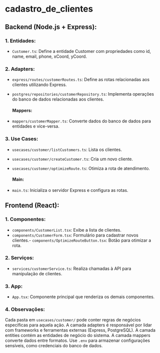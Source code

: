 # cadastro_de_clientes

## Backend (Node.js + Express):

### 1. Entidades:

- `Customer.ts`: Define a entidade Customer com propriedades como id, name, email, phone, xCoord, yCoord.

### 2. Adapters:

- `express/routes/customerRoutes.ts`: Define as rotas relacionadas aos clientes utilizando Express.
- `postgres/repositories/customerRepository.ts`: Implementa operações do banco de dados relacionadas aos clientes.

  #### Mappers:

- `mappers/customerMapper.ts`: Converte dados do banco de dados para entidades e vice-versa.

### 3. Use Cases:

- `usecases/customer/listCustomers.ts`: Lista os clientes. 
- `usecases/customer/createCustomer.ts`: Cria um novo cliente.
- `usecases/customer/optimizeRoute.ts`: Otimiza a rota de atendimento.

  #### Main:

- `main.ts`: Inicializa o servidor Express e configura as rotas.

## Frontend (React):

### 1. Componentes:

- `components/CustomerList.tsx`: Exibe a lista de clientes.
- `components/CustomerForm.tsx`: Formulário para cadastrar novos clientes.- `components/OptimizeRouteButton.tsx`: Botão para otimizar a rota.

### 2. Serviços:

- `services/customerService.ts`: Realiza chamadas à API para manipulação de clientes.

### 3. App:

- `App.tsx`: Componente principal que renderiza os demais componentes.

### 4. Observações:

Cada pasta em `usecases/customer/` pode conter regras de negócios específicas para aquela ação.
A camada adapters é responsável por lidar com frameworks e ferramentas externas (Express, PostgreSQL).
A camada entities contém as entidades de negócio do sistema.
A camada mappers converte dados entre formatos.
Use `.env` para armazenar configurações sensíveis, como credenciais do banco de dados.
